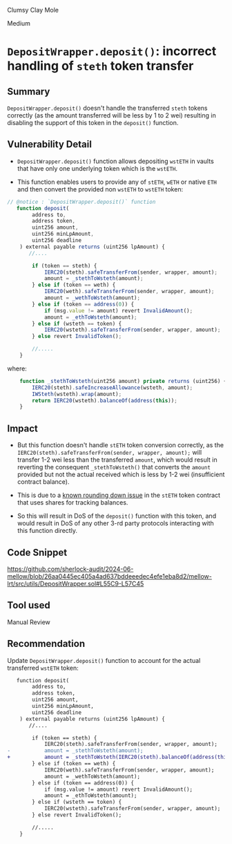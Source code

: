 Clumsy Clay Mole

Medium

# `DepositWrapper.deposit()`: incorrect handling of `steth` token transfer

## Summary

`DepositWrapper.deposit()` doesn't handle the transferred `steth` tokens correctly (as the amount transferred will be less by 1 to 2 wei) resulting in disabling the support of this token in the `deposit()` function.

## Vulnerability Detail

- `DepositWrapper.deposit()` function allows depositing `wstETH` in vaults that have only one underlying token which is the `wstETH`.

- This function enables users to provide any of `stETH`, `wETH` or native `ETH` and then convert the provided non `wstETH` to `wstETH` token:

```js
// @notice : `DepositWrapper.deposit()` function
   function deposit(
        address to,
        address token,
        uint256 amount,
        uint256 minLpAmount,
        uint256 deadline
    ) external payable returns (uint256 lpAmount) {
       //....

        if (token == steth) {
            IERC20(steth).safeTransferFrom(sender, wrapper, amount);
            amount = _stethToWsteth(amount);
        } else if (token == weth) {
            IERC20(weth).safeTransferFrom(sender, wrapper, amount);
            amount = _wethToWsteth(amount);
        } else if (token == address(0)) {
            if (msg.value != amount) revert InvalidAmount();
            amount = _ethToWsteth(amount);
        } else if (wsteth == token) {
            IERC20(wsteth).safeTransferFrom(sender, wrapper, amount);
        } else revert InvalidToken();

        //.....
    }
```

where:

```js
    function _stethToWsteth(uint256 amount) private returns (uint256) {
        IERC20(steth).safeIncreaseAllowance(wsteth, amount);
        IWSteth(wsteth).wrap(amount);
        return IERC20(wsteth).balanceOf(address(this));
    }
```

## Impact

- But this function doesn't handle `stETH` token conversion correctly, as the `IERC20(steth).safeTransferFrom(sender, wrapper, amount);` will transfer 1-2 wei less than the transferred `amount`, which would result in reverting the consequent `_stethToWsteth()` that converts the `amount` provided but not the actual received which is less by 1-2 wei (insufficient contract balance).

- This is due to a [known rounding down issue](https://github.com/lidofinance/lido-dao/issues/442) in the `stETH` token contract that uses shares for tracking balances.

- So this will result in DoS of the `deposit()` function with this token, and would result in DoS of any other 3-rd party protocols interacting with this function directly.

## Code Snippet

https://github.com/sherlock-audit/2024-06-mellow/blob/26aa0445ec405a4ad637bddeeedec4efe1eba8d2/mellow-lrt/src/utils/DepositWrapper.sol#L55C9-L57C45

## Tool used

Manual Review

## Recommendation

Update `DepositWrapper.deposit()` function to account for the actual transferred `wstETH` token:

```diff
   function deposit(
        address to,
        address token,
        uint256 amount,
        uint256 minLpAmount,
        uint256 deadline
    ) external payable returns (uint256 lpAmount) {
       //....

        if (token == steth) {
            IERC20(steth).safeTransferFrom(sender, wrapper, amount);
-           amount = _stethToWsteth(amount);
+           amount = _stethToWsteth(IERC20(steth).balanceOf(address(this)));
        } else if (token == weth) {
            IERC20(weth).safeTransferFrom(sender, wrapper, amount);
            amount = _wethToWsteth(amount);
        } else if (token == address(0)) {
            if (msg.value != amount) revert InvalidAmount();
            amount = _ethToWsteth(amount);
        } else if (wsteth == token) {
            IERC20(wsteth).safeTransferFrom(sender, wrapper, amount);
        } else revert InvalidToken();

        //.....
    }
```